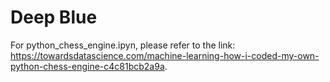 # Deep Blue

For python_chess_engine.ipyn, please refer to the link: https://towardsdatascience.com/machine-learning-how-i-coded-my-own-python-chess-engine-c4c81bcb2a9a.
